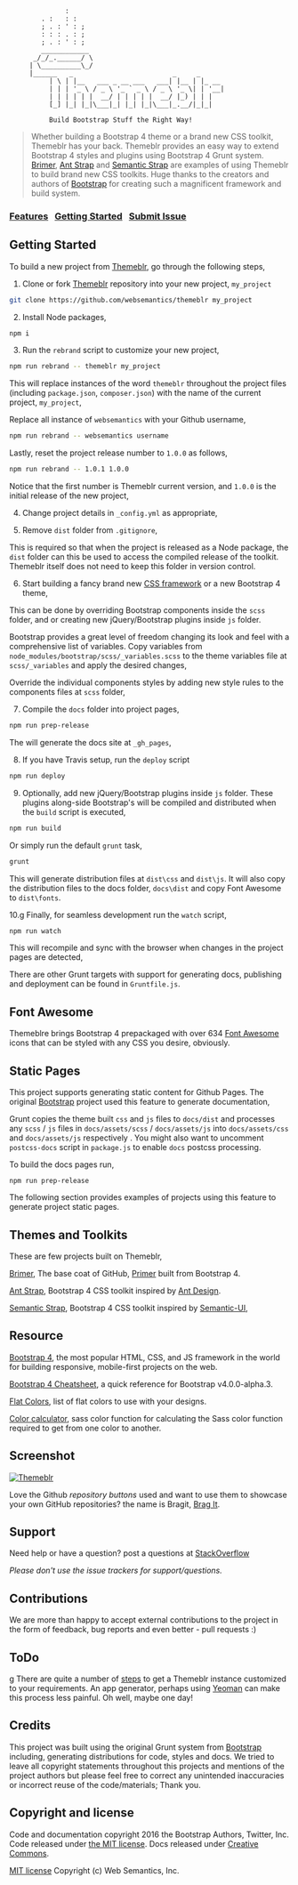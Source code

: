 ```
              :
        . :   : :
        ; . : ' : ;
        : : : . : ;  
        ; . : ' : ;
        ____________
      _/_/_.______/ \
     | \__________\_/
     |______   _                         _     _      
          | \ | |__   ___ _ __ ___   ___| |__ | |_ __
          | | | '_ \ / _ \ '_ ` _ \ / _ \ '_ \| | '__|
          | | | | | |  __/ | | | | |  __/ |_) | | |   
          [_] |_| |_|\___|_| |_| |_|\___|_.__/|_|_|  

          Build Bootstrap Stuff the Right Way!

```
>  Whether building a Bootstrap 4 theme or a brand new CSS toolkit, Themeblr has your back. Themeblr provides an easy way to extend Bootstrap 4 styles and plugins using Bootstrap 4 Grunt system. [Brimer](https://github.com/websemantics/Brimer), [Ant Strap](https://github.com/websemantics/ant-strap) and [Semantic Strap](https://github.com/websemantics/semantic-strap) are examples of using Themeblr to build brand new CSS toolkits. Huge thanks to the creators and authors of [Bootstrap](https://getbootstrap.com/) for creating such a magnificent framework and build system.

### [Features](http://websemantics.github.io/themeblr)&nbsp;&nbsp;&nbsp;[Getting Started](#getting-started)&nbsp;&nbsp;&nbsp;[Submit Issue](https://github.com/websemantics/themeblr/issues)


## Getting Started

To build a new project from [Themeblr](https://github.com/websemantics/themeblr), go through the following steps,

1. Clone or fork [Themeblr](https://github.com/websemantics/themeblr) repository into your new project,  `my_project`

  ```bash
  git clone https://github.com/websemantics/themeblr my_project
  ```

2. Install Node packages,

  ```bash
  npm i
  ```

3. Run the `rebrand` script to customize your new project,

  ```bash
  npm run rebrand -- themeblr my_project
  ```

  This will replace instances of the word `themeblr` throughout the project files (including `package.json`, `composer.json`) with the name of the current project, `my_project`,

  Replace all instance of `websemantics` with your Github username,

  ```bash
  npm run rebrand -- websemantics username
  ```

  Lastly, reset the project release number to `1.0.0` as follows,

  ```bash
  npm run rebrand -- 1.0.1 1.0.0
  ```

  Notice that the first number is Themeblr current version, and `1.0.0` is the initial release of the new project,

4. Change project details in `_config.yml` as appropriate,

5. Remove `dist` folder from `.gitignore`,

  This is required so that when the project is released as a Node package, the `dist` folder can this be used to access the compiled release of the toolkit. Themeblr itself does not need to keep this folder in version control.

6. Start building a fancy brand new [CSS framework](#themes-and-toolkits) or a new Bootstrap 4 theme,

  This can be done by overriding Bootstrap components inside the `scss` folder, and or creating new jQuery/Bootstrap plugins inside `js` folder.

  Bootstrap provides a great level of freedom changing its look and feel with a comprehensive list of variables. Copy variables from `node_modules/bootstrap/scss/_variables.scss` to
  the theme variables file at `scss/_variables` and apply the desired changes,

  Override the individual components styles by adding new style rules to the components files at `scss` folder,

7. Compile the `docs` folder into project pages,

  ```bash
  npm run prep-release
  ```

  The will generate the docs site at `_gh_pages`,

8. If you have Travis setup, run the `deploy` script

  ```bash
  npm run deploy
  ```

9. Optionally, add new  jQuery/Bootstrap plugins inside `js` folder. These plugins along-side Bootstrap's will be compiled and distributed when the `build` script is executed,

  ```bash
  npm run build
  ```

  Or simply run the default `grunt` task,

  ```bash
  grunt
  ```

  This will generate distribution files at `dist\css` and `dist\js`. It will also copy the distribution files to the docs folder, `docs\dist` and copy Font Awesome to `dist\fonts`.

10.g Finally, for seamless development run the `watch` script,

  ```bash
  npm run watch
  ```

  This will recompile and sync with the browser when changes in the project pages are detected,

There are other Grunt targets with support for generating docs, publishing and deployment can be found in `Gruntfile.js`.


## Font Awesome

Themeblre brings Bootstrap 4 prepackaged with over 634 [Font Awesome](http://fontawesome.io/) icons that can be styled with any CSS you desire, obviously.


## Static Pages

This project supports generating static content for Github Pages. The original [Bootstrap](https://github.com/twbs/bootstrap) project used this feature to generate documentation,

Grunt copies the theme built `css` and `js` files to `docs/dist` and processes any `scss` / `js` files in `docs/assets/scss` / `docs/assets/js` into  `docs/assets/css` and  `docs/assets/js` respectively . You might also want to uncomment `postcss-docs` script in `package.js` to enable `docs` postcss processing.

To build the docs pages run,

```
npm run prep-release
```

The following section provides examples of projects using this feature to generate project static pages.


## Themes and Toolkits

These are few projects built on Themeblr,

[Brimer](https://github.com/websemantics/brimer), The base coat of GitHub, [Primer](http://primercss.io/) built from Bootstrap 4.

[Ant Strap](https://github.com/websemantics/strapant), Bootstrap 4 CSS toolkit inspired by [Ant Design](http://ant.design/).

[Semantic Strap](https://github.com/websemantics/semantic-strap), Bootstrap 4 CSS toolkit inspired by [Semantic-UI](http://semantic-ui.com/),


## Resource

[Bootstrap 4](http://v4-alpha.getbootstrap.com/), the most popular HTML, CSS, and JS framework in the world for building responsive, mobile-first projects on the web.

[Bootstrap 4 Cheatsheet](https://hackerthemes.com/bootstrap-cheatsheet/), a quick reference for Bootstrap v4.0.0-alpha.3.

[Flat Colors](http://www.flatdesigncolors.com/), list of flat colors to use with your designs.

[Color calculator](http://razorjam.github.io/sasscolourfunctioncalculator/), sass color function for calculating the Sass color function required to get from one color to another.


## Screenshot

[![Themeblr](https://raw.githubusercontent.com/websemantics/themeblr/master/docs/assets/img/themeblr.png)](https://websemantics.github.io/themeblr/)

Love the Github *repository buttons* used and want to use them to showcase your own GitHub repositories? the name is Bragit, [Brag It](http://websemantics.github.io/bragit/).


## Support

Need help or have a question? post a questions at [StackOverflow](https://stackoverflow.com/questions/tagged/themeblr)

*Please don't use the issue trackers for support/questions.*


## Contributions

We are more than happy to accept external contributions to the project in the form of feedback, bug reports and even better - pull requests :)


## ToDo
g
There are quite a number of [steps](#getting-started) to get a Themeblr instance customized to your requirements. An app generator, perhaps using [Yeoman](https://github.com/yeoman/generator) can make this process less painful. Oh well, maybe one day!


## Credits

This project was built using the original Grunt system from [Bootstrap](https://github.com/twbs/bootstrap) including, generating distributions for code, styles and docs. We tried to leave all copyright statements throughout this projects and mentions of the project authors but please feel free to correct any unintended inaccuracies or incorrect reuse of the code/materials; Thank you.


## Copyright and license

Code and documentation copyright 2016 the Bootstrap Authors, Twitter, Inc. Code released under [the MIT license](https://github.com/twbs/bootstrap/blob/master/LICENSE). Docs released under [Creative Commons](https://github.com/twbs/bootstrap/blob/master/docs/LICENSE).

[MIT license](http://opensource.org/licenses/mit-license.php)
Copyright (c) Web Semantics, Inc.
